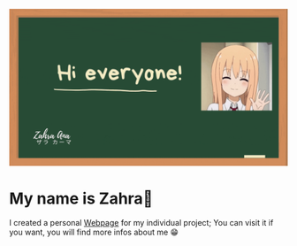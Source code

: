![mdlogo](https://github.com/zaraana/zaraana.github.io/blob/main/img/mdlogo.gif)
# My name is Zahra🌹

I created a personal [Webpage](https://zaraana.github.io/) for my individual project; 
You can visit it if you want, you will find more infos about me 😁 
